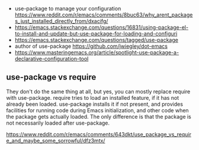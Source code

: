 - use-package to manage your configuration https://www.reddit.com/r/emacs/comments/8buc63/why_arent_packages_just_installed_directly_from/dxacifg/
- https://emacs.stackexchange.com/questions/16831/using-package-el-to-install-and-update-but-use-package-for-loading-and-configuri
- https://emacs.stackexchange.com/questions/tagged/use-package
- author of use-package https://github.com/jwiegley/dot-emacs
- https://www.masteringemacs.org/article/spotlight-use-package-a-declarative-configuration-tool

## use-package vs require

They don't do the same thing at all, but yes, you can mostly replace require with use-package. require tries to load an installed feature, if it has not already been loaded. use-package installs it if not present, and provides facilities for running code during Emacs initialization, and other code when the package gets actually loaded. The only difference is that the package is not necessarily loaded after use-package.

https://www.reddit.com/r/emacs/comments/643dkt/use_package_vs_require_and_maybe_some_sorrowful/dfz3mtx/